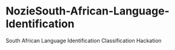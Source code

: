 # NozieSouth-African-Language-Identification
South African Language Identification Classification Hackation
